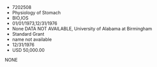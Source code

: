 * 7202508
* Physiology of Stomach
* BIO,IOS
* 01/01/1973,12/31/1976
* None   DATA NOT AVAILABLE, University of Alabama at Birmingham
* Standard Grant
*   name not available
* 12/31/1976
* USD 50,000.00

NONE
